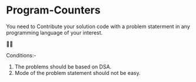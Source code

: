# Program-Counters
You need to Contribute your solution code with a problem staterment in any programming language of your interest.

🌟🌟

Conditions:-

1. The problems should be based on DSA.
2. Mode of the problem statement should not be easy.
